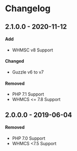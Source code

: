 # Changelog

## 2.1.0.0 - 2020-11-12

#### Add

* WHMSC v8 Support

#### Changed

* Guzzle v6 to v7

#### Removed

* PHP 7.1 Support
* WHMCS &lt;= 7.8 Support

## 2.0.0.0 - 2019-06-04

#### Removed

* PHP 7.0 Support
* WHMCS &lt;7.5 Support




